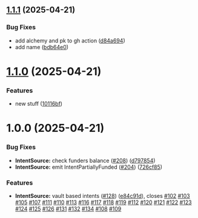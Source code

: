 ## [1.1.1](https://github.com/eco/eco-routes-stoyan/compare/v1.1.0...v1.1.1) (2025-04-21)


### Bug Fixes

* add alchemy and pk to gh action ([d84a694](https://github.com/eco/eco-routes-stoyan/commit/d84a694ad770d57e5bcad6ca2dc9b01b1fab39b8))
* add name ([bdb64e0](https://github.com/eco/eco-routes-stoyan/commit/bdb64e0f3a45558810498edef9feb5a14d058a64))

# [1.1.0](https://github.com/eco/eco-routes-stoyan/compare/v1.0.0...v1.1.0) (2025-04-21)


### Features

* new stuff ([10116bf](https://github.com/eco/eco-routes-stoyan/commit/10116bfcf44a5a15533edfef31552c54f4da3f5a))

# 1.0.0 (2025-04-21)


### Bug Fixes

* **IntentSource:** check funders balance ([#208](https://github.com/eco/eco-routes-stoyan/issues/208)) ([d797854](https://github.com/eco/eco-routes-stoyan/commit/d79785448e6aa905c49d5c75252df3dd51daead4))
* **IntentSource:** emit IntentPartiallyFunded ([#204](https://github.com/eco/eco-routes-stoyan/issues/204)) ([726cf85](https://github.com/eco/eco-routes-stoyan/commit/726cf851c66a21770d05441768178f556a818eab))


### Features

* **IntentSource:** vault based intents ([#128](https://github.com/eco/eco-routes-stoyan/issues/128)) ([e84c91d](https://github.com/eco/eco-routes-stoyan/commit/e84c91d0f4f3dec91b088c45bc832968f6fedce0)), closes [#102](https://github.com/eco/eco-routes-stoyan/issues/102) [#103](https://github.com/eco/eco-routes-stoyan/issues/103) [#105](https://github.com/eco/eco-routes-stoyan/issues/105) [#107](https://github.com/eco/eco-routes-stoyan/issues/107) [#111](https://github.com/eco/eco-routes-stoyan/issues/111) [#110](https://github.com/eco/eco-routes-stoyan/issues/110) [#113](https://github.com/eco/eco-routes-stoyan/issues/113) [#116](https://github.com/eco/eco-routes-stoyan/issues/116) [#117](https://github.com/eco/eco-routes-stoyan/issues/117) [#118](https://github.com/eco/eco-routes-stoyan/issues/118) [#119](https://github.com/eco/eco-routes-stoyan/issues/119) [#112](https://github.com/eco/eco-routes-stoyan/issues/112) [#120](https://github.com/eco/eco-routes-stoyan/issues/120) [#121](https://github.com/eco/eco-routes-stoyan/issues/121) [#122](https://github.com/eco/eco-routes-stoyan/issues/122) [#123](https://github.com/eco/eco-routes-stoyan/issues/123) [#124](https://github.com/eco/eco-routes-stoyan/issues/124) [#125](https://github.com/eco/eco-routes-stoyan/issues/125) [#126](https://github.com/eco/eco-routes-stoyan/issues/126) [#131](https://github.com/eco/eco-routes-stoyan/issues/131) [#132](https://github.com/eco/eco-routes-stoyan/issues/132) [#134](https://github.com/eco/eco-routes-stoyan/issues/134) [#108](https://github.com/eco/eco-routes-stoyan/issues/108) [#109](https://github.com/eco/eco-routes-stoyan/issues/109)
